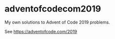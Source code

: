 # adventofcodecom2019

My own solutions to Advent of Code 2019 problems.

See https://adventofcode.com/2019
